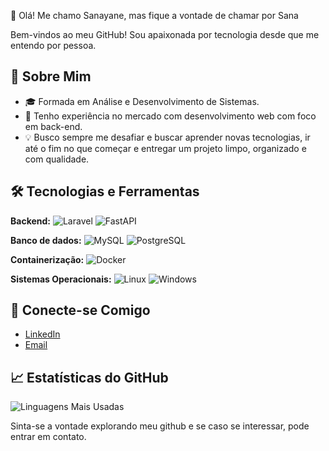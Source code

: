  👋 Olá! Me chamo Sanayane, mas fique a vontade de chamar por Sana

Bem-vindos ao meu GitHub! Sou apaixonada por tecnologia desde que me entendo por pessoa.

## 🚀 Sobre Mim

- 🎓 Formada em Análise e Desenvolvimento de Sistemas.
- 💼 Tenho experiência no mercado com desenvolvimento web com foco em back-end.
- 💡 Busco sempre me desafiar e buscar aprender novas tecnologias, ir até o fim no que começar e entregar um projeto limpo, organizado e com qualidade.

## 🛠️ Tecnologias e Ferramentas

**Backend:** ![Laravel](https://img.shields.io/badge/Laravel-FF2D20?style=for-the-badge&logo=laravel&logoColor=white) ![FastAPI](https://img.shields.io/badge/FastAPI-009688?style=for-the-badge&logo=fastapi&logoColor=white)

**Banco de dados:** ![MySQL](https://img.shields.io/badge/MySQL-4479A1?style=for-the-badge&logo=mysql&logoColor=white) ![PostgreSQL](https://img.shields.io/badge/PostgreSQL-4169E1?style=for-the-badge&logo=postgresql&logoColor=white)

**Containerização:** ![Docker](https://img.shields.io/badge/Docker-2496ED?style=for-the-badge&logo=docker&logoColor=white)

**Sistemas Operacionais:** ![Linux](https://img.shields.io/badge/Linux-FCC624?style=for-the-badge&logo=linux&logoColor=black) ![Windows](https://img.shields.io/badge/Windows-0078D7?style=for-the-badge)
<!--
## 📂 Repositórios Destacados

### 📝 [Projeto 1: Nome do Projeto](link-para-o-projeto)
Descrição breve do projeto, suas funcionalidades principais e as tecnologias usadas.

### 🌐 [Projeto 2: Nome do Projeto](link-para-o-projeto)
Descrição breve do projeto, suas funcionalidades principais e as tecnologias usadas.
-->
## 🤝 Conecte-se Comigo

- [LinkedIn](https://www.linkedin.com/in/sanayane-costa/)
- [Email](mailto:sanaysouza14@gmail.com)

## 📈 Estatísticas do GitHub

![Linguagens Mais Usadas](https://github-readme-stats.vercel.app/api/top-langs/?username=sanaycosta14&layout=compact&theme=radical)

Sinta-se a vontade explorando meu github e se caso se interessar, pode entrar em contato.
